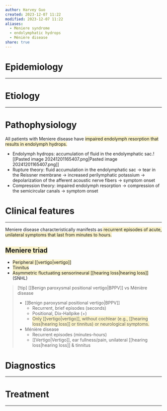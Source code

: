 ```yaml
---
author: Harvey Guo
created: 2023-12-07 11:22
modified: 2023-12-07 11:22
aliases:
  - Meniere syndrome
  - endolymphatic hydrops
  - Ménière disease
share: true
---
```

# Epidemiology


---
# Etiology


---
# Pathophysiology
All patients with Meniere disease have <span style="background:rgba(240, 200, 0, 0.2)">impaired endolymph resorption that results in endolymph hydrops.</span>
- Endolymph hydrops: accumulation of fluid in the endolymphatic sac.![[Pasted image 20241201165407.png|Pasted image 20241201165407.png]]
- Rupture theory: fluid accumulation in the endolymphatic sac → tear in the Reissner membrane  → increased perilymphatic potassium → depolarization of the afferent acoustic nerve fibers → symptom onset
- Compression theory: impaired endolymph resorption → compression of the semicircular canals  → symptom onset

# Clinical features
---
Meniere disease characteristically manifests as<span style="background:rgba(240, 200, 0, 0.2)"> recurrent episodes of acute, unilateral symptoms that last from minutes to hours.</span>
## <span style="background:rgba(240, 200, 0, 0.2)">Meniere triad</span>
- <span style="background:rgba(240, 200, 0, 0.2)">Peripheral [[vertigo|vertigo]]</span>
- <span style="background:rgba(240, 200, 0, 0.2)">Tinnitus</span>
- <span style="background:rgba(240, 200, 0, 0.2)">Asymmetric fluctuating sensorineural [[hearing loss|hearing loss]]</span> (SNHL)

>[!tip] [[Benign paroxysmal positional vertigo|BPPV]] vs Ménière disease
>- [[Benign paroxysmal positional vertigo|BPPV]]
>	- Recurrent, brief episodes (seconds)
>	- Positional, Dix-Hallpike (+)
>	- <span style="background:rgba(240, 200, 0, 0.2)">Only [[vertigo|vertigo]], without cochlear (e.g., [[hearing loss|hearing loss]] or tinnitus) or neurological symptoms.</span>
>- Ménière disease
>	- Recurrent episodes (minutes–hours)
>	- [[Vertigo|Vertigo]], ear fullness/pain, unilateral [[hearing loss|hearing loss]] & tinnitus

# Diagnostics


---
# Treatment


---
